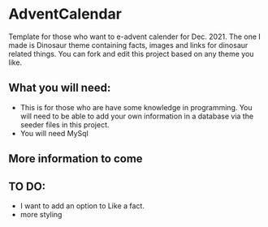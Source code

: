 # AdventCalendar 

Template for those who want to e-advent calender for Dec. 2021. The one I made is Dinosaur theme containing facts, images and links for dinosaur related things.  You can fork and edit this project based on any theme you like. 

## What you will need: 
* This is for those who are have some knowledge in programming. You will need to be able to add your own information in a database via the seeder files in this project. 
* You will need MySql

## More information to come 

## TO DO:
* I want to add an option to Like a fact.
* more styling 


